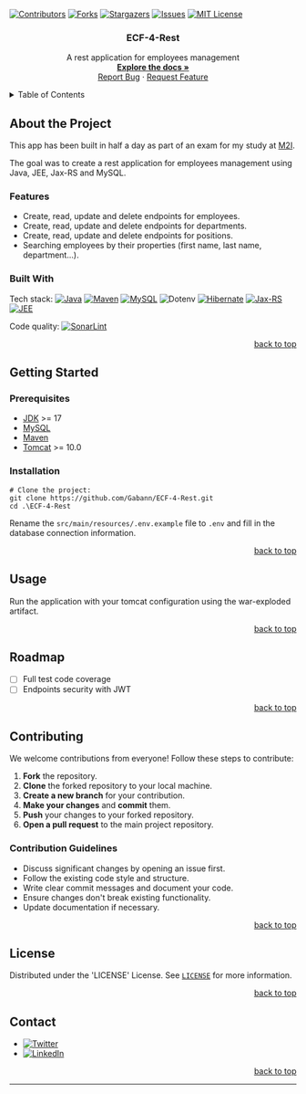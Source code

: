 <!--suppress ALL, HtmlUnknownAnchorTarget -->

<a id="readme-top"></a>

[![Contributors][contributors-shield]][contributors-url]
[![Forks][forks-shield]][forks-url]
[![Stargazers][stars-shield]][stars-url]
[![Issues][issues-shield]][issues-url]
[![MIT License][license-shield]][license-url]

<h3 align="center">ECF-4-Rest</h3>


<div align="center">
  <p>
    A rest application for employees management
    <br />
    <a href="https://github.com/Gabann/ECF-4-Rest/tree/main/documentation"><strong>Explore the docs »</strong></a>
    <br />
    <a href="https://github.com/gabann/ECF-4-Rest/issues">Report Bug</a>
    ·
    <a href="https://github.com/gabann/ECF-4-Rest/issues">Request Feature</a>
  </p>
</div>


<!-- TABLE OF CONTENTS -->
<details>
  <summary>Table of Contents</summary>
  <ol>
    <li>
      <a href="#about-the-project">About The Project</a>
      <ul>
        <li><a href="#built-with">Built With</a></li>
      </ul>
    </li>
    <li>
      <a href="#getting-started">Getting Started</a>
      <ul>
        <li><a href="#prerequisites">Prerequisites</a></li>
        <li><a href="#installation">Installation</a></li>
      </ul>
    </li>
    <li><a href="#usage">Usage</a></li>
    <li><a href="#preview">Preview</a></li>
    <li><a href="#roadmap">Roadmap</a></li>
    <li><a href="#contributing">Contributing</a></li>
    <li><a href="#license">License</a></li>
    <li><a href="#contact">Contact</a></li>
  </ol>
</details>

<!-- ABOUT THE PROJECT -->

## About the Project

This app has been built in half a day as part of an exam for my study at [M2I](https://www.m2iformation.fr/).

The goal was to create a rest application for employees management using Java, JEE, Jax-RS and MySQL.

### Features

- Create, read, update and delete endpoints for employees.
- Create, read, update and delete endpoints for departments.
- Create, read, update and delete endpoints for positions.
- Searching employees by their properties (first name, last name, department...).

### Built With

Tech stack:
[![Java][JavaBadge]][JavaUrl]
[![Maven][MavenBadge]][MavenUrl]
[![MySQL][MySQLBadge]][MySQLUrl]
![Dotenv][DotenvBadge]
[![Hibernate][HibernateBadge]][HibernateUrl]
[![Jax-RS][JaxRsBadge]][JaxRsUrl]
[![JEE][JEEBadge]][JEEUrl]

Code quality:
[![SonarLint][SonarLintBadge]][SonarLintUrl]

<div align="right"><a href="#readme-top">back to top</a></div>


<!-- GETTING STARTED -->

## Getting Started

### Prerequisites

- [JDK](https://www.oracle.com/java/technologies/downloads/) >= 17
- [MySQL](https://www.mysql.com/)
- [Maven](https://maven.apache.org/)
- [Tomcat](https://tomcat.apache.org/) >= 10.0

### Installation

```
# Clone the project:
git clone https://github.com/Gabann/ECF-4-Rest.git
cd .\ECF-4-Rest
```

Rename the `src/main/resources/.env.example` file to `.env` and fill in the database connection information.


<div align="right"><a href="#readme-top">back to top</a></div>


<!-- USAGE EXAMPLES -->

## Usage

Run the application with your tomcat configuration using the war-exploded artifact.

<div align="right"><a href="#readme-top">back to top</a></div>


<!-- ROADMAP -->

## Roadmap

[//]: # (- [ ] Feature)

[//]: # (    - [ ] Nested Feature)

- [ ] Full test code coverage
- [ ] Endpoints security with JWT

<div align="right"><a href="#readme-top">back to top</a></div>


<!-- CONTRIBUTING -->

## Contributing

We welcome contributions from everyone! Follow these steps to contribute:

1. **Fork** the repository.
2. **Clone** the forked repository to your local machine.
3. **Create a new branch** for your contribution.
4. **Make your changes** and **commit** them.
5. **Push** your changes to your forked repository.
6. **Open a pull request** to the main project repository.

### Contribution Guidelines

- Discuss significant changes by opening an issue first.
- Follow the existing code style and structure.
- Write clear commit messages and document your code.
- Ensure changes don't break existing functionality.
- Update documentation if necessary.

<div align="right"><a href="#readme-top">back to top</a></div>


<!-- LICENSE -->

## License

Distributed under the 'LICENSE' License. See [`LICENSE`](https://github.com/Gabann/ECF-4-Rest/blob/main/LICENSE) for more information.

<div align="right"><a href="#readme-top">back to top</a></div>


<!-- CONTACT -->

## Contact

- [![Twitter][gmail-shield]][gmail-url]
- [![LinkedIn][linkedin-shield]][linkedin-url]

<div align="right"><a href="#readme-top">back to top</a></div>


---------------------------------------------------------------

[repo-link]: https://github.com/Gabann/ECF-4-Rest

[contributors-shield]: https://img.shields.io/github/contributors/gabann/ECF-4-Rest.svg?style=for-the-badge

[contributors-url]: https://github.com/gabann/ECF-4-Rest/graphs/contributors

[forks-shield]: https://img.shields.io/github/forks/gabann/ECF-4-Rest.svg?style=for-the-badge

[forks-url]: https://github.com/gabann/ECF-4-Rest/network/members

[stars-shield]: https://img.shields.io/github/stars/gabann/ECF-4-Rest.svg?style=for-the-badge

[stars-url]: https://github.com/gabann/ECF-4-Rest/stargazers

[issues-shield]: https://img.shields.io/github/issues/gabann/ECF-4-Rest.svg?style=for-the-badge

[issues-url]: https://github.com/gabann/ECF-4-Rest/issues

[license-shield]: https://img.shields.io/github/license/gabann/ECF-4-Rest.svg?style=for-the-badge

[license-url]: https://github.com/gabann/ECF-4-Rest/blob/master/LICENSE

[linkedin-shield]: https://img.shields.io/badge/-LinkedIn-black.svg?style=for-the-badge&logo=linkedin&colorB=555

[linkedin-url]: https://linkedin.com/in/gabin-deboulogne/

[gmail-shield]: https://img.shields.io/badge/Gmail-EA4335.svg?style=for-the-badge&logo=Gmail&logoColor=white

[gmail-url]: mailto:gabin.deboulogne@gmail.com

[JavaBadge]: https://img.shields.io/badge/Java-ED8B00?style=for-the-badge&logo=java&logoColor=white

[JavaUrl]: https://www.java.com/

[MavenBadge]: https://img.shields.io/badge/Maven-C71A36?style=for-the-badge&logo=apache-maven&logoColor=white

[MavenUrl]: https://maven.apache.org/

[MySQLBadge]: https://img.shields.io/badge/MySQL-4479A1?style=for-the-badge&logo=mysql&logoColor=white

[MySQLUrl]: https://www.mysql.com/

[HibernateBadge]: https://img.shields.io/badge/Hibernate-59666C?style=for-the-badge&logo=hibernate&logoColor=white

[HibernateUrl]: https://hibernate.org/

[JaxRsBadge]: https://img.shields.io/badge/JAX--RS-EB0000?style=for-the-badge&logo=eclipse&logoColor=white

[JaxRsUrl]: https://projects.eclipse.org/projects/ee4j.jaxrs

[SonarLintBadge]: https://img.shields.io/badge/SonarLint-CB2029?logo=sonarlint&logoColor=white&style=for-the-badge

[SonarLintUrl]: https://www.sonarlint.org/

[DotenvBadge]: https://img.shields.io/badge/Dotenv-000000?style=for-the-badge&logo=dotenv&logoColor=white

[JEEBadge]: https://img.shields.io/badge/JEE-007396?style=for-the-badge&logo=javaee&logoColor=white

[JEEUrl]: https://www.oracle.com/java/technologies/java-ee-glance.html
